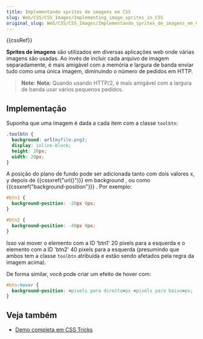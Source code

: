 ```yaml
---
title: Implementando sprites de imagens em CSS
slug: Web/CSS/CSS_Images/Implementing_image_sprites_in_CSS
original_slug: Web/CSS/CSS_Images/Implementando_sprites_de_imagens_em_CSS
---
```

{{cssRef}}

**Sprites de imagens** são utilizados em diversas aplicações web onde várias imagens são usadas. Ao invés de incluir cada arquivo de imagem separadamente, é mais amigável com a memória e largura de banda enviar tudo como uma única imagem, diminuindo o número de pedidos em HTTP.

> **Note:** **Nota:** Quando usando HTTP/2, é mais amigável com a largura de banda usar vários pequenos pedidos.

## Implementação

Suponha que uma imagem é dada a cada item com a classe `toolbtn`:

```css
.toolbtn {
  background: url(myfile.png);
  display: inline-block;
  height: 20px;
  width: 20px;
}
```

A posição do plano de fundo pode ser adicionada tanto com dois valores x, y depois de {{cssxref("url()")}} em background , ou como {{cssxref("background-position")}} . Por exemplo:

```css
#btn1 {
  background-position: -20px 0px;
}

#btn2 {
  background-position: -40px 0px;
}
```

Isso vai mover o elemento com a ID 'btn1' 20 pixels para a esquerda e o elemento com a ID 'btn2' 40 pixels para a esquerda (presumindo que ambos tem a classe `toolbtn` atribuída e estão sendo afetados pela regra da imagem acima).

De forma similar, você pode criar um efeito de hover com:

```css
#btn:hover {
  background-position: <pixels para direita>px <pixels para baixo>px;
}
```

## Veja também

- [Demo completa em CSS Tricks](http://css-tricks.com/snippets/css/perfect-css-sprite-sliding-doors-button/)
